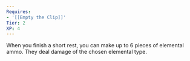 ```yaml
---
Requires:
- '[[Empty the Clip]]'
Tier: 2
XP: 4
---
```


When you finish a short rest, you can make up to 6 pieces of elemental ammo. They deal damage of the chosen elemental type.